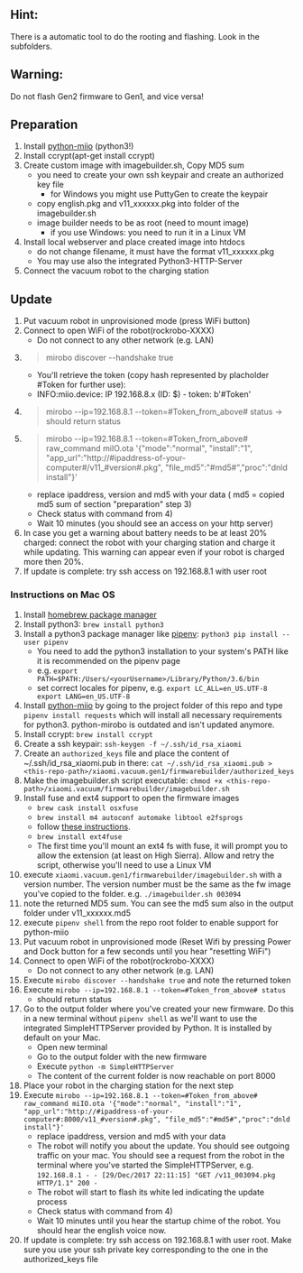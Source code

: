 ## Hint:
There is a automatic tool to do the rooting and flashing. Look in the subfolders.

## Warning:
Do not flash Gen2 firmware to Gen1, and vice versa!

## Preparation
1. Install [python-miio](https://github.com/rytilahti/python-miio) (python3!)
1. Install ccrypt(apt-get install ccrypt)
1. Create custom image with imagebuilder.sh, Copy MD5 sum
	* you need to create your own ssh keypair and create an authorized key file
		* for Windows you might use PuttyGen to create the keypair
	* copy english.pkg and v11_xxxxxx.pkg into folder of the imagebuilder.sh
	* image builder needs to be as root (need to mount image)
		* if you use Windows: you need to run it in a Linux VM
1. Install local webserver and place created image into htdocs
	* do not change filename, it must have the format v11_xxxxxx.pkg
	* You may use also the integrated Python3-HTTP-Server
1. Connect the vacuum robot to the charging station

## Update
1. Put vacuum robot in unprovisioned mode (press WiFi button)
1. Connect to open WiFi of the robot(rockrobo-XXXX)
	* Do not connect to any other network (e.g. LAN)
1. > mirobo discover --handshake true
	* You'll retrieve the token (copy hash represented by placholder #Token for further use):
	* INFO:miio.device:  IP 192.168.8.x (ID: $) - token: b'#Token'
1. > mirobo --ip=192.168.8.1 --token=#Token_from_above# status
	-> should return status
1. > mirobo --ip=192.168.8.1 --token=#Token_from_above# raw_command miIO.ota '{"mode":"normal", "install":"1", "app_url":"http://#ipaddress-of-your-computer#/v11_#version#.pkg", "file_md5":"#md5#","proc":"dnld install"}'
	* replace ipaddress, version and md5 with your data ( md5 = copied md5 sum of  section "preparation" step 3)
	* Check status with command from 4)
	* Wait 10 minutes (you should see an access on your http server)
1. In case you get a warning about battery needs to be at least 20% charged: connect the robot with your charging station and charge it while updating. This warning can appear even if your robot is charged more then 20%.
1. If update is complete: try ssh access on 192.168.8.1 with user root


### Instructions on Mac OS
1. Install [homebrew package manager](https://brew.sh/)
1. Install python3: `brew install python3`
1. Install a python3 package manager like [pipenv](http://docs.python-guide.org/en/latest/dev/virtualenvs/): `python3 pip install --user pipenv`
	 * You need to add the python3 installation to your system's PATH like it is recommended on the pipenv page
	 * e.g. `export PATH=$PATH:/Users/<yourUsername>/Library/Python/3.6/bin`
	 * set correct locales for pipenv, e.g. ```export LC_ALL=en_US.UTF-8
export LANG=en_US.UTF-8```
1. Install [python-miio](https://github.com/rytilahti/python-miio) by going to the project folder of this repo and type `pipenv install requests` which will install all necessary requirements for python3. python-mirobo is outdated and isn't updated anymore.
1. Install ccrypt: `brew install ccrypt`
1. Create a ssh keypair: `ssh-keygen -f ~/.ssh/id_rsa_xiaomi`
1. Create an `authorized_keys` file and place the content of ~/.ssh/id_rsa_xiaomi.pub in there: `cat ~/.ssh/id_rsa_xiaomi.pub > <this-repo-path>/xiaomi.vacuum.gen1/firmwarebuilder/authorized_keys`
1. Make the imagebuilder.sh script executable: `chmod +x <this-repo-path>/xiaomi.vacuum/firmwarebuilder/imagebuilder.sh`
1. Install fuse and ext4 support to open the firmware images
	* `brew cask install osxfuse`
	* `brew install m4 autoconf automake libtool e2fsprogs`
	* follow [these instructions](https://docs.j7k6.org/mount-ext4-macos/).
	* `brew install ext4fuse`
	* The first time you'll mount an ext4 fs with fuse, it will prompt you to allow the extension (at least on High Sierra). Allow and retry the script, otherwise you'll need to use a Linux VM
1. execute `xiaomi.vacuum.gen1/firmwarebuilder/imagebuilder.sh` with a version number. The version number must be the same as the fw image you've copied to the folder. e.g. `./imagebuilder.sh 003094`
1. note the returned MD5 sum. You can see the md5 sum also in the output folder under v11_xxxxxx.md5
1. execute `pipenv shell` from the repo root folder to enable support for python-miio
1. Put vacuum robot in unprovisioned mode (Reset Wifi by pressing Power and Dock button for a few seconds until you hear "resetting WiFi")
1. Connect to open WiFi of the robot(rockrobo-XXXX)
	* Do not connect to any other network (e.g. LAN)
1. Execute `mirobo discover --handshake true` and note the returned token 
1. Execute `mirobo --ip=192.168.8.1 --token=#Token_from_above# status`
	* should return status
1. Go to the output folder where you've created your new firmware. Do this in a new terminal without `pipenv shell` as we'll want to use the integrated SimpleHTTPServer provided by Python. It is installed by default on your Mac.
	* Open new terminal
	* Go to the output folder with the new firmware
	* Execute `python -m SimpleHTTPServer`
	* The content of the current folder is now reachable on port 8000
1. Place your robot in the charging station for the next step
1. Execute `mirobo --ip=192.168.8.1 --token=#Token_from_above# raw_command miIO.ota '{"mode":"normal", "install":"1", "app_url":"http://#ipaddress-of-your-computer#:8000/v11_#version#.pkg", "file_md5":"#md5#","proc":"dnld install"}'`
	* replace ipaddress, version and md5 with your data
	* The robot will notify you about the update. You should see outgoing traffic on your mac. You should see a request from the robot in the terminal where you've started the SimpleHTTPServer, e.g. `192.168.8.1 - - [29/Dec/2017 22:11:15] "GET /v11_003094.pkg HTTP/1.1" 200 -`
	* The robot will start to flash its white led indicating the update process
	* Check status with command from 4)
	* Wait 10 minutes until you hear the startup chime of the robot. You should hear the english voice now.
1. If update is complete: try ssh access on 192.168.8.1 with user root. Make sure you use your ssh private key corresponding to the one in the authorized_keys file
